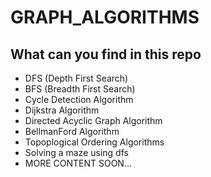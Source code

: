 # GRAPH_ALGORITHMS
## What can you find in this repo
- DFS (Depth First Search)
- BFS (Breadth First Search)
- Cycle Detection Algorithm
- Dijkstra Algorithm
- Directed Acyclic Graph Algorithm
- BellmanFord Algorithm
- Topoplogical Ordering Algorithms
- Solving a maze using dfs
- MORE CONTENT SOON...

